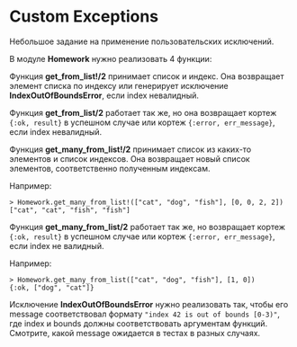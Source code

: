 # Custom Exceptions

Небольшое задание на применение пользовательских исключений.

В модуле **Homework** нужно реализовать 4 функции:

Функция **get_from_list!/2** принимает список и индекс. Она возвращает элемент списка по индексу или генерирует исключение **IndexOutOfBoundsError**, если index невалидный.

Функция **get_from_list/2** работает так же, но она возвращает кортеж `{:ok, result}` в успешном случае или кортеж `{:error, err_message}`, если index невалидный.

Функция **get_many_from_list!/2** принимает список из каких-то элементов и список индексов. Она возвращает новый список элементов, соответственно полученным индексам. 

Например: 

```elixir-iex
> Homework.get_many_from_list!(["cat", "dog", "fish"], [0, 0, 2, 2]) 
["cat", "cat", "fish", "fish"]
```

Функция **get_many_from_list/2** работает так же, но возвращает кортеж `{:ok, result}` в успешном случае или кортеж `{:error, err_message}`, если index не валидный.

Например:

```elixir-iex
> Homework.get_many_from_list(["cat", "dog", "fish"], [1, 0]) 
{:ok, ["dog", "cat"]}
```

Исключение **IndexOutOfBoundsError** нужно реализовать так, чтобы его message соответствовал формату `"index 42 is out of bounds [0-3)"`, где index и bounds должны соответствовать аргументам функций. Смотрите, какой message ожидается в тестах в разных случаях.
